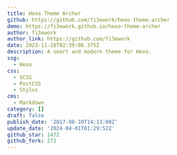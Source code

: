 ```yaml
---
title: Hexo Theme Archer
github: https://github.com/fi3ework/hexo-theme-archer
demo: https://fi3ework.github.io/hexo-theme-archer
author: fi3ework
author_link: https://github.com/fi3ework
date: 2023-11-28T02:39:06.375Z
description: A smart and modern theme for Hexo.
ssg:
  - Hexo
css:
  - SCSS
  - PostCSS
  - Stylus
cms:
  - Markdown
category: []
draft: false
publish_date: '2017-08-10T14:13:00Z'
update_date: '2024-04-01T01:29:52Z'
github_star: 1472
github_fork: 271
---
```

